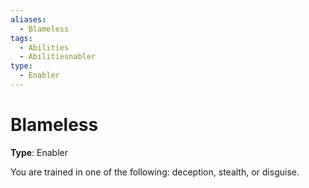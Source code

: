 ```yaml
---
aliases:
  - Blameless
tags:
  - Abilities
  - Abilitiesnabler
type:
  - Enabler
---
```


# Blameless

**Type**: Enabler

You are trained in one of the following: deception, stealth, or disguise.
